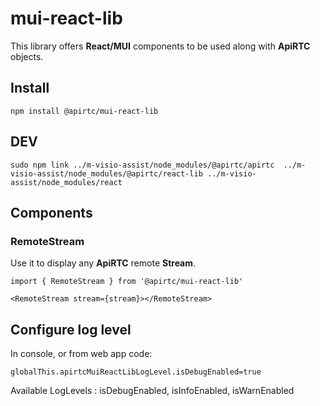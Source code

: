 # mui-react-lib

This library offers **React/MUI** components to be used along with **ApiRTC** objects.

## Install

`npm install @apirtc/mui-react-lib`

## DEV

`sudo npm link ../m-visio-assist/node_modules/@apirtc/apirtc  ../m-visio-assist/node_modules/@apirtc/react-lib ../m-visio-assist/node_modules/react`

## Components

### RemoteStream

Use it to display any **ApiRTC** remote **Stream**.

```
import { RemoteStream } from '@apirtc/mui-react-lib'

<RemoteStream stream={stream}></RemoteStream>
```

## Configure log level

In console, or from web app code:

```
globalThis.apirtcMuiReactLibLogLevel.isDebugEnabled=true
```

Available LogLevels : isDebugEnabled, isInfoEnabled, isWarnEnabled
